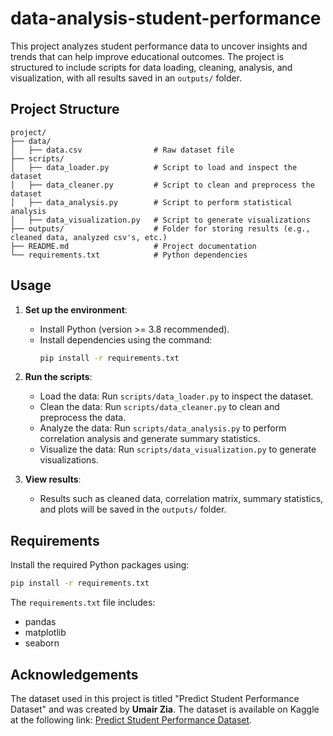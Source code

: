 # data-analysis-student-performance

This project analyzes student performance data to uncover insights and trends that can help improve educational outcomes. The project is structured to include scripts for data loading, cleaning, analysis, and visualization, with all results saved in an `outputs/` folder.

## Project Structure

```
project/
├── data/
│   ├── data.csv                # Raw dataset file
├── scripts/
│   ├── data_loader.py          # Script to load and inspect the dataset
│   ├── data_cleaner.py         # Script to clean and preprocess the dataset
│   ├── data_analysis.py        # Script to perform statistical analysis
│   ├── data_visualization.py   # Script to generate visualizations
├── outputs/                    # Folder for storing results (e.g., cleaned data, analyzed csv's, etc.)
├── README.md                   # Project documentation
└── requirements.txt            # Python dependencies
```

## Usage

1. **Set up the environment**:
   - Install Python (version >= 3.8 recommended).
   - Install dependencies using the command:
     ```bash
     pip install -r requirements.txt
     ```

2. **Run the scripts**:
   - Load the data: Run `scripts/data_loader.py` to inspect the dataset.
   - Clean the data: Run `scripts/data_cleaner.py` to clean and preprocess the data.
   - Analyze the data: Run `scripts/data_analysis.py` to perform correlation analysis and generate summary statistics.
   - Visualize the data: Run `scripts/data_visualization.py` to generate visualizations.

3. **View results**:
   - Results such as cleaned data, correlation matrix, summary statistics, and plots will be saved in the `outputs/` folder.

## Requirements

Install the required Python packages using:

```bash
pip install -r requirements.txt
```

The `requirements.txt` file includes:

- pandas
- matplotlib
- seaborn

## Acknowledgements

The dataset used in this project is titled "Predict Student Performance Dataset" and was created by **Umair Zia**. The dataset is available on Kaggle at the following link: [Predict Student Performance Dataset](https://www.kaggle.com/datasets/stealthtechnologies/predict-student-performance-dataset).
